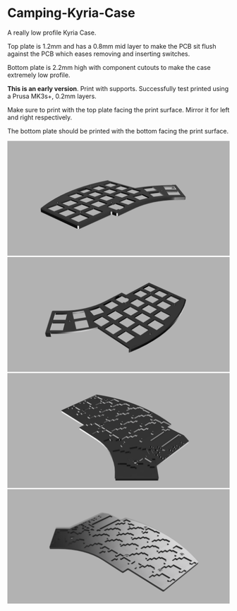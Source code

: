 # Camping-Kyria-Case

A really low profile Kyria Case. 

Top plate is 1.2mm and has a 0.8mm mid layer to make the PCB sit flush against the PCB which eases removing and inserting switches.

Bottom plate is 2.2mm high with component cutouts to make the case extremely low profile.

**This is an early version**. Print with supports. Successfully test printed using a Prusa MK3s+, 0.2mm layers.

Make sure to print with the top plate facing the print surface. Mirror it for left and right respectively. 

The bottom plate should be printed with the bottom facing the print surface. 

![](images/top-1.png)
![](images/top-2.png)
![](images/bottom-left.png)
![](images/bottom-right.png)